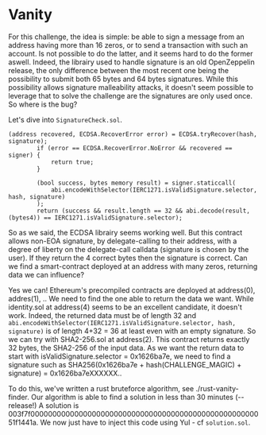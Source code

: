 # Vanity

For this challenge, the idea is simple: be able to sign a message from an address having more than 16 zeros, or to send a transaction with such an account.
Is not possible to do the latter, and it seems hard to do the former aswell.
Indeed, the librairy used to handle signature is an old OpenZeppelin release, the only difference between the most recent one being the possibility to submit both 65 bytes and 64 bytes signatures. While this possibility allows signature malleability attacks, it doesn't seem possible to leverage that to solve the challenge are the signatures are only used once.
So where is the bug?

Let's dive into `SignatureCheck.sol`.
```Solidity
(address recovered, ECDSA.RecoverError error) = ECDSA.tryRecover(hash, signature);
        if (error == ECDSA.RecoverError.NoError && recovered == signer) {
            return true;
        }

        (bool success, bytes memory result) = signer.staticcall(
            abi.encodeWithSelector(IERC1271.isValidSignature.selector, hash, signature)
        );
        return (success && result.length == 32 && abi.decode(result, (bytes4)) == IERC1271.isValidSignature.selector);
```

So as we said, the ECDSA librairy seems working well. But this contract allows non-EOA signature, by delegate-calling to their address, with a degree of liberty on the delegate-call calldata (signature is chosen by the user). If they return the 4 correct bytes then the signature is correct. Can we find a smart-contract deployed at an address with many zeros, returning data we can influence?

Yes we can! Ethereum's precompiled contracts are deployed at address(0), addres(1), .. We need to find the one able to return the data we want. While identity.sol at address(4) seems to be an excellent candidate, it doesn't work. Indeed, the returned data must be of length 32 and `abi.encodeWithSelector(IERC1271.isValidSignature.selector, hash, signature)` is of length 4+32 = 36 at least even with an empty signature. So we can try with SHA2-256.sol at address(2). This contract returns exactly 32 bytes, the SHA2-256 of the input data.
As we want the return data to start with isValidSignature.selector = 0x1626ba7e, we need to find a signature such as SHA256(0x1626ba7e + hash(CHALLENGE_MAGIC) + signature) = 0x1626ba7eXXXXXX..

To do this, we've written a rust bruteforce algorithm, see ./rust-vanity-finder. 
Our algorithm is able to find a solution in less than 30 minutes (--release!)
A solution is 003f7f000000000000000000000000000000000000000000000000000051f1441a.
We now just have to inject this code using Yul - cf `solution.sol`.


